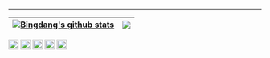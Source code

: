 

<hr>

| <a href="https://cakepanit.com/"><img align="center" src="https://github-readme-stats.vercel.app/api?username=bingdang&show_icons=true&include_all_commits=true&theme=buefy&hide_border=true" alt="Bingdang's github stats" /></a> | <a href="https://cakepanit.com/"><img align="center" src="https://github-readme-stats.vercel.app/api/top-langs/?username=bingdang&layout=compact&theme=buefy&hide_border=true" /></a> |
| ------------- | ------------- |
 
<code><img height="20" alt="golang" src="https://go.dev/favicon.ico"></code> 
<code><img height="20" alt="linux" src="https://www.linux.org/favicon.ico"></code>
<code><img height="20" alt="kubernetes" src="https://kubernetes.io/images/favicon.png"></code>
<code><img height="20" alt="docker" src="https://www.docker.com/favicon.ico"></code>
<code><img height="20" alt="terraform" src="https://www.terraform.io/favicon.ico"></code>
